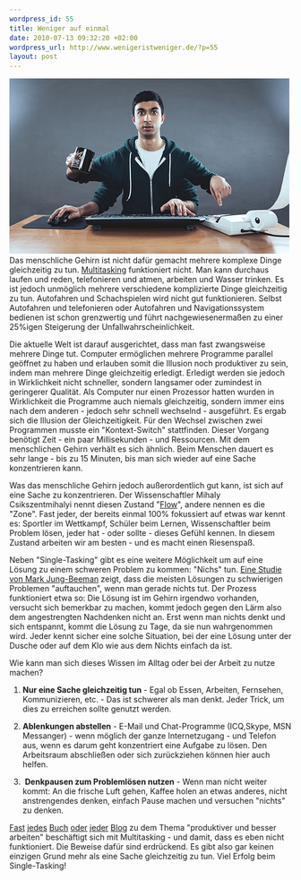 ```yaml
--- 
wordpress_id: 55
title: Weniger auf einmal
date: 2010-07-13 09:32:20 +02:00
wordpress_url: http://www.wenigeristweniger.de/?p=55
layout: post
---
```

<div class="center"><a href="http://www.flickr.com/photos/ryantron/4453018910/"><img src="/wp-content/uploads/2010/07/4453018910_613ea8d637.jpeg" alt="Mutitasking" title="4453018910_613ea8d637" width="500" height="313" class="aligncenter size-full wp-image-243" /></a>
</div>
Das menschliche Gehirn ist nicht dafür gemacht mehrere komplexe Dinge gleichzeitig zu tun. <a href="http://www.umich.edu/~bcalab/multitasking.html">Multitasking</a> funktioniert nicht. Man kann durchaus laufen und reden, telefonieren und atmen, arbeiten und Wasser trinken. Es ist jedoch unmöglich mehrere verschiedene komplizierte Dinge gleichzeitig zu tun. Autofahren und Schachspielen wird nicht gut funktionieren. Selbst Autofahren und telefonieren oder Autofahren und Navigationssystem bedienen ist schon grenzwertig und führt nachgewiesenermaßen zu einer 25%igen Steigerung der Unfallwahrscheinlichkeit.

Die aktuelle Welt ist darauf ausgerichtet, dass man fast zwangsweise mehrere Dinge tut. Computer ermöglichen mehrere Programme parallel geöffnet zu haben und erlauben somit die Illusion noch produktiver zu sein, indem man mehrere Dinge gleichzeitig erledigt. Erledigt werden sie jedoch in Wirklichkeit nicht schneller, sondern langsamer oder zumindest in geringerer Qualität. Als Computer nur einen Prozessor hatten wurden in Wirklichkeit die Programme auch niemals gleichzeitig, sondern immer eins nach dem anderen - jedoch sehr schnell wechselnd - ausgeführt. Es ergab sich die Illusion der Gleichzeitigkeit. Für den Wechsel zwischen zwei Programmen musste ein "Kontext-Switch" stattfinden. Dieser Vorgang benötigt Zeit - ein paar Millisekunden - und Ressourcen. Mit dem menschlichen Gehirn verhält es sich ähnlich. Beim Menschen dauert es sehr lange - bis zu 15 Minuten, bis man sich wieder auf eine Sache konzentrieren kann.

Was das menschliche Gehirn jedoch außerordentlich gut kann, ist sich auf eine Sache zu konzentrieren. Der Wissenschaftler Mihaly Csikszentmihalyi nennt diesen Zustand "<a href="http://de.wikipedia.org/wiki/Flow_(Psychologie)">Flow</a>", andere nennen es die "Zone". Fast jeder, der bereits einmal 100% fokussiert auf etwas war kennt es: Sportler im Wettkampf, Schüler beim Lernen, Wissenschaftler beim Problem lösen, jeder hat - oder sollte - dieses Gefühl kennen. In diesem Zustand arbeiten wir am besten - und es macht einen Riesenspaß.

Neben "Single-Tasking" gibt es eine weitere Möglichkeit um auf eine Lösung zu einem schweren Problem zu kommen: "Nichs" tun. <a href="http://www.plosbiology.org/article/info:doi/10.1371/journal.pbio.0020097">Eine Studie von Mark Jung-Beeman</a> zeigt, dass die meisten Lösungen zu schwierigen Problemen "auftauchen", wenn man gerade nichts tut. Der Prozess funktioniert etwa so: Die Lösung ist im Gehirn irgendwo vorhanden, versucht sich bemerkbar zu machen, kommt jedoch gegen den Lärm also dem angestrengten Nachdenken nicht an. Erst wenn man nichts denkt und sich entspannt, kommt die Lösung zu Tage, da sie nun wahrgenommen wird. Jeder kennt sicher eine solche Situation, bei der eine Lösung unter der Dusche oder auf dem Klo wie aus dem Nichts einfach da ist.

Wie kann man sich dieses Wissen im Alltag oder bei der Arbeit zu nutze machen?

1. <strong>Nur eine Sache gleichzeitig tun</strong> - Egal ob Essen, Arbeiten, Fernsehen, Kommunizieren, etc. - Das ist schwerer als man denkt. Jeder Trick, um dies zu erreichen sollte genutzt werden.

2. <strong>Ablenkungen abstellen</strong> - E-Mail und Chat-Programme (ICQ,Skype, MSN Messanger) - wenn möglich der ganze Internetzugang - und Telefon aus, wenn es darum geht konzentriert eine Aufgabe zu lösen. Den Arbeitsraum abschließen oder sich zurückziehen können hier auch helfen.

3.  <strong>Denkpausen zum Problemlösen nutzen</strong> - Wenn man nicht weiter kommt: An die frische Luft gehen, Kaffee holen an etwas anderes, nicht anstrengendes denken, einfach Pause machen und versuchen "nichts" zu denken.

<a href="http://www.amazon.de/exec/obidos/ASIN/3492240607/hendrvolkm-21">Fast</a> <a href="http://www.amazon.de/exec/obidos/ASIN/3608945555/hendrvolkm-21">jedes</a> <a href="http://www.amazon.de/exec/obidos/ASIN/0061771295/hendrvolkm-21">Buch</a> <a href="http://www.amazon.de/exec/obidos/ASIN/1439127662/hendrvolkm-21">oder</a> <a href="http://www.npr.org/templates/story/story.php?storyId=112334449">jeder</a> <a href="http://focusmanifesto.com/">Blog</a> zu dem Thema "produktiver und besser arbeiten" beschäftigt sich mit Multitasking - und damit, dass es eben nicht funktioniert. Die Beweise dafür sind erdrückend. Es gibt also gar keinen einzigen Grund mehr als eine Sache gleichzeitig zu tun. Viel Erfolg beim Single-Tasking!
